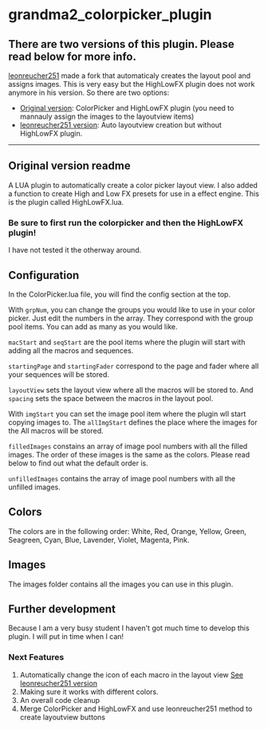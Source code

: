 # grandma2_colorpicker_plugin

## There are two versions of this plugin. Please read below for more info.

[leonreucher251](https://github.com/leonreucher251) made a fork that automaticaly creates the layout pool and assigns images.
This is very easy but the HighLowFX plugin does not work anymore in his version. So there are two options:

- [Original version](https://github.com/egidiusmengelberg/grandma2_colorpicker_plugin): ColorPicker and HighLowFX plugin (you need to mannauly assign the images to the layoutview items)
- [leonreucher251 version](https://github.com/egidiusmengelberg/grandma2_colorpicker_plugin/tree/automated_layout_view): Auto layoutview creation but without HighLowFX plugin.

***

## Original version readme

A LUA plugin to automatically create a color picker layout view.
I also added a function to create High and Low FX presets for use in a effect engine.
This is the plugin called HighLowFX.lua.

### Be sure to first run the colorpicker and then the HighLowFX plugin! 
I have not tested it the otherway around.

## Configuration
In the ColorPicker.lua file, you will find the config section at the top.

With `grpNum`, you can change the groups you would like to use in your color picker.
Just edit the numbers in the array. They correspond with the group pool items.
You can add as many as you would like.

`macStart` and `seqStart` are the pool items where the plugin will start with adding all the macros and sequences.

`startingPage` and `startingFader` correspond to the page and fader where all your sequences will be stored.

`layoutView` sets the layout view where all the macros will be stored to.
And `spacing` sets the space between the macros in the layout pool.

With `imgStart` you can set the image pool item where the plugin wll start copying images to.
The `allImgStart` defines the place where the images for the All macros will be stored.

`filledImages` constains an array of image pool numbers with all the filled images.
The order of these images is the same as the colors. Please read below to find out what the default order is.

`unfilledImages` contains the array of image pool numbers with all the unfilled images. 


## Colors

The colors are in the following order:
White, Red, Orange, Yellow, Green, Seagreen, Cyan, Blue, Lavender, Violet, Magenta, Pink.


## Images 
The images folder contains all the images you can use in this plugin.


## Further development

Because I am a very busy student I haven't got much time to develop this plugin. I will put in time when I can! 

### Next Features

1. Automatically change the icon of each macro in the layout view [See leonreucher251 version](https://github.com/egidiusmengelberg/grandma2_colorpicker_plugin/tree/automated_layout_view) 
2. Making sure it works with different colors.
3. An overall code cleanup
4. Merge ColorPicker and HighLowFX and use leonreucher251 method to create layoutview buttons 
